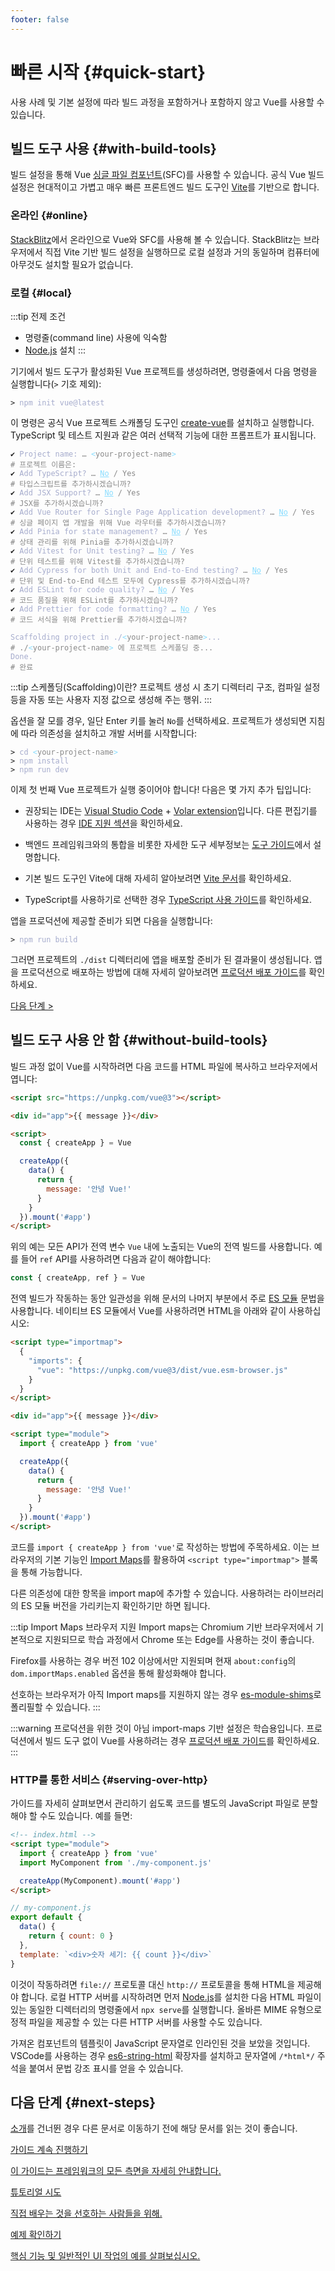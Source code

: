 ```yaml
---
footer: false
---
```


# 빠른 시작 {#quick-start}

사용 사례 및 기본 설정에 따라 빌드 과정을 포함하거나 포함하지 않고 Vue를 사용할 수 있습니다.

## 빌드 도구 사용 {#with-build-tools}

빌드 설정을 통해 Vue [싱글 파일 컴포넌트](/guide/scaling-up/sfc)(SFC)를 사용할 수 있습니다.
공식 Vue 빌드 설정은 현대적이고 가볍고 매우 빠른 프론트엔드 빌드 도구인 [Vite](https://vitejs.dev)를 기반으로 합니다.

### 온라인 {#online}

[StackBlitz](https://vite.new/vue)에서 온라인으로 Vue와 SFC를 사용해 볼 수 있습니다.
StackBlitz는 브라우저에서 직접 Vite 기반 빌드 설정을 실행하므로 로컬 설정과 거의 동일하며 컴퓨터에 아무것도 설치할 필요가 없습니다.

### 로컬 {#local}

:::tip 전제 조건

- 명령줄(command line) 사용에 익숙함
- [Node.js](https://nodejs.org/) 설치
  :::

기기에서 빌드 도구가 활성화된 Vue 프로젝트를 생성하려면, 명령줄에서 다음 명령을 실행합니다(`>` 기호 제외):

<div class="language-sh"><pre><code><span class="line"><span style="color:var(--vt-c-green);">&gt;</span> <span style="color:#A6ACCD;">npm init vue@latest</span></span></code></pre></div>

이 명령은 공식 Vue 프로젝트 스캐폴딩 도구인 [create-vue](https://github.com/vuejs/create-vue)를 설치하고 실행합니다.
TypeScript 및 테스트 지원과 같은 여러 선택적 기능에 대한 프롬프트가 표시됩니다.

<div class="language-sh"><pre><code><span style="color:var(--vt-c-green);">✔</span> <span style="color:#A6ACCD;">Project name: <span style="color:#888;">… <span style="color:#89DDFF;">&lt;</span><span style="color:#888;">your-project-name</span><span style="color:#89DDFF;">&gt;</span></span></span>
<span style="color:#888;"># 프로젝트 이름은:</span>
<span style="color:var(--vt-c-green);">✔</span> <span style="color:#A6ACCD;">Add TypeScript? <span style="color:#888;">… <span style="color:#89DDFF;text-decoration:underline">No</span> / Yes</span></span>
<span style="color:#888;"># 타입스크립트를 추가하시겠습니까?</span>
<span style="color:var(--vt-c-green);">✔</span> <span style="color:#A6ACCD;">Add JSX Support? <span style="color:#888;">… <span style="color:#89DDFF;text-decoration:underline">No</span> / Yes</span></span>
<span style="color:#888;"># JSX를 추가하시겠습니까?</span>
<span style="color:var(--vt-c-green);">✔</span> <span style="color:#A6ACCD;">Add Vue Router for Single Page Application development? <span style="color:#888;">… <span style="color:#89DDFF;text-decoration:underline">No</span> / Yes</span></span>
<span style="color:#888;"># 싱글 페이지 앱 개발을 위해 Vue 라우터를 추가하시겠습니까?</span>
<span style="color:var(--vt-c-green);">✔</span> <span style="color:#A6ACCD;">Add Pinia for state management? <span style="color:#888;">… <span style="color:#89DDFF;text-decoration:underline">No</span> / Yes</span></span>
<span style="color:#888;"># 상태 관리를 위해 Pinia를 추가하시겠습니까?</span>
<span style="color:var(--vt-c-green);">✔</span> <span style="color:#A6ACCD;">Add Vitest for Unit testing? <span style="color:#888;">… <span style="color:#89DDFF;text-decoration:underline">No</span> / Yes</span></span>
<span style="color:#888;"># 단위 테스트를 위해 Vitest를 추가하시겠습니까?</span>
<span style="color:var(--vt-c-green);">✔</span> <span style="color:#A6ACCD;">Add Cypress for both Unit and End-to-End testing? <span style="color:#888;">… <span style="color:#89DDFF;text-decoration:underline">No</span> / Yes</span></span>
<span style="color:#888;"># 단위 및 End-to-End 테스트 모두에 Cypress를 추가하시겠습니까?</span>
<span style="color:var(--vt-c-green);">✔</span> <span style="color:#A6ACCD;">Add ESLint for code quality? <span style="color:#888;">… <span style="color:#89DDFF;text-decoration:underline">No</span> / Yes</span></span>
<span style="color:#888;"># 코드 품질을 위해 ESLint를 추가하시겠습니까?</span>
<span style="color:var(--vt-c-green);">✔</span> <span style="color:#A6ACCD;">Add Prettier for code formatting? <span style="color:#888;">… <span style="color:#89DDFF;text-decoration:underline">No</span> / Yes</span></span>
<span style="color:#888;"># 코드 서식을 위해 Prettier를 추가하시겠습니까?</span>
<span></span>
<span style="color:#A6ACCD;">Scaffolding project in ./<span style="color:#89DDFF;">&lt;</span><span style="color:#888;">your-project-name</span><span style="color:#89DDFF;">&gt;</span>...</span>
<span style="color:#888;"># ./<span style="color:#89DDFF;">&lt;</span><span style="color:#888;">your-project-name</span><span style="color:#89DDFF;">&gt;</span> 에 프로젝트 스케폴딩 중...</span>
<span style="color:#A6ACCD;">Done.</span>
<span style="color:#888;"># 완료</span></code></pre></div>

:::tip 스케폴딩(Scaffolding)이란?
프로젝트 생성 시 초기 디렉터리 구조, 컴파일 설정 등을 자동 또는 사용자 지정 값으로 생성해 주는 행위.
:::

옵션을 잘 모를 경우, 일단 Enter 키를 눌러 `No`를 선택하세요.
프로젝트가 생성되면 지침에 따라 의존성을 설치하고 개발 서버를 시작합니다:

<div class="language-sh"><pre><code><span class="line"><span style="color:var(--vt-c-green);">&gt; </span><span style="color:#A6ACCD;">cd</span><span style="color:#A6ACCD;"> </span><span style="color:#89DDFF;">&lt;</span><span style="color:#888;">your-project-name</span><span style="color:#89DDFF;">&gt;</span></span>
<span class="line"><span style="color:var(--vt-c-green);">&gt; </span><span style="color:#A6ACCD;">npm install</span></span>
<span class="line"><span style="color:var(--vt-c-green);">&gt; </span><span style="color:#A6ACCD;">npm run dev</span></span>
<span class="line"></span></code></pre></div>

이제 첫 번째 Vue 프로젝트가 실행 중이어야 합니다!
다음은 몇 가지 추가 팁입니다:

- 권장되는 IDE는 [Visual Studio Code](https://code.visualstudio.com/) + [Volar extension](https://marketplace.visualstudio.com/items?itemName=Vue.volar)입니다.
  다른 편집기를 사용하는 경우 [IDE 지원 섹션](/guide/scaling-up/tooling.html#ide-support)을 확인하세요.

- 백엔드 프레임워크와의 통합을 비롯한 자세한 도구 세부정보는 [도구 가이드](/guide/scaling-up/tooling.html)에서 설명합니다.

- 기본 빌드 도구인 Vite에 대해 자세히 알아보려면 [Vite 문서](https://vitejs.dev)를 확인하세요.

- TypeScript를 사용하기로 선택한 경우 [TypeScript 사용 가이드](typescript/overview.html)를 확인하세요.

앱을 프로덕션에 제공할 준비가 되면 다음을 실행합니다:

<div class="language-sh"><pre><code><span class="line"><span style="color:var(--vt-c-green);">&gt; </span><span style="color:#A6ACCD;">npm run build</span></span>
<span class="line"></span></code></pre></div>

그러면 프로젝트의 `./dist` 디렉터리에 앱을 배포할 준비가 된 결과물이 생성됩니다.
앱을 프로덕션으로 배포하는 방법에 대해 자세히 알아보려면 [프로덕션 배포 가이드](/guide/best-practices/production-deployment.html)를 확인하세요.

[다음 단계 >](#next-steps)

## 빌드 도구 사용 안 함 {#without-build-tools}

빌드 과정 없이 Vue를 시작하려면 다음 코드를 HTML 파일에 복사하고 브라우저에서 엽니다:

```html
<script src="https://unpkg.com/vue@3"></script>

<div id="app">{{ message }}</div>

<script>
  const { createApp } = Vue

  createApp({
    data() {
      return {
        message: '안녕 Vue!'
      }
    }
  }).mount('#app')
</script>
```

위의 예는 모든 API가 전역 변수 `Vue` 내에 노출되는 Vue의 전역 빌드를 사용합니다.
예를 들어 `ref` API를 사용하려면 다음과 같이 해야합니다:

```js
const { createApp, ref } = Vue
```

전역 빌드가 작동하는 동안 일관성을 위해 문서의 나머지 부분에서 주로 [ES 모듈](https://developer.mozilla.org/en-US/docs/Web/JavaScript/Guide/Modules) 문법을 사용합니다.
네이티브 ES 모듈에서 Vue를 사용하려면 HTML을 아래와 같이 사용하십시오:

```html
<script type="importmap">
  {
    "imports": {
      "vue": "https://unpkg.com/vue@3/dist/vue.esm-browser.js"
    }
  }
</script>

<div id="app">{{ message }}</div>

<script type="module">
  import { createApp } from 'vue'

  createApp({
    data() {
      return {
        message: '안녕 Vue!'
      }
    }
  }).mount('#app')
</script>
```

코드를 `import { createApp } from 'vue'`로 작성하는 방법에 주목하세요.
이는 브라우저의 기본 기능인 [Import Maps](https://caniuse.com/import-maps)를 활용하여 `<script type="importmap">` 블록을 통해 가능합니다.

다른 의존성에 대한 항목을 import map에 추가할 수 있습니다.
사용하려는 라이브러리의 ES 모듈 버전을 가리키는지 확인하기만 하면 됩니다.

:::tip Import Maps 브라우저 지원
Import maps는 Chromium 기반 브라우저에서 기본적으로 지원되므로 학습 과정에서 Chrome 또는 Edge를 사용하는 것이 좋습니다.

Firefox를 사용하는 경우 버전 102 이상에서만 지원되며 현재 `about:config`의 `dom.importMaps.enabled` 옵션을 통해 활성화해야 합니다.

선호하는 브라우저가 아직 Import maps를 지원하지 않는 경우 [es-module-shims](https://github.com/guybedford/es-module-shims)로 폴리필할 수 있습니다.
:::

:::warning 프로덕션을 위한 것이 아님
import-maps 기반 설정은 학습용입니다.
프로덕션에서 빌드 도구 없이 Vue를 사용하려는 경우 [프로덕션 배포 가이드](/guide/best-practices/production-deployment.html#without-build-tools)를 확인하세요.
:::

### HTTP를 통한 서비스 {#serving-over-http}

가이드를 자세히 살펴보면서 관리하기 쉽도록 코드를 별도의 JavaScript 파일로 분할해야 할 수도 있습니다.
예를 들면:

```html
<!-- index.html -->
<script type="module">
  import { createApp } from 'vue'
  import MyComponent from './my-component.js'

  createApp(MyComponent).mount('#app')
</script>
```

```js
// my-component.js
export default {
  data() {
    return { count: 0 }
  },
  template: `<div>숫자 세기: {{ count }}</div>`
}
```

이것이 작동하려면 `file://` 프로토콜 대신 `http://` 프로토콜을 통해 HTML을 제공해야 합니다.
로컬 HTTP 서버를 시작하려면 먼저 [Node.js](https://nodejs.org/en/)를 설치한 다음 HTML 파일이 있는 동일한 디렉터리의 명령줄에서 `npx serve`를 실행합니다.
올바른 MIME 유형으로 정적 파일을 제공할 수 있는 다른 HTTP 서버를 사용할 수도 있습니다.

가져온 컴포넌트의 템플릿이 JavaScript 문자열로 인라인된 것을 보았을 것입니다.
VSCode를 사용하는 경우 [es6-string-html](https://marketplace.visualstudio.com/items?itemName=Tobermory.es6-string-html) 확장자를 설치하고 문자열에 `/*html*/` 주석을 붙여서 문법 강조 표시를 얻을 수 있습니다.

## 다음 단계 {#next-steps}

[소개](/guide/introduction)를 건너뛴 경우 다른 문서로 이동하기 전에 해당 문서를 읽는 것이 좋습니다.

<div class="vt-box-container next-steps">
  <a class="vt-box" href="/guide/essentials/application.html">
    <p class="next-steps-link">가이드 계속 진행하기</p>
    <p class="next-steps-caption">이 가이드는 프레임워크의 모든 측면을 자세히 안내합니다.</p>
  </a>
  <a class="vt-box" href="/tutorial/">
    <p class="next-steps-link">튜토리얼 시도</p>
    <p class="next-steps-caption">직접 배우는 것을 선호하는 사람들을 위해.</p>
  </a>
  <a class="vt-box" href="/examples/">
    <p class="next-steps-link">예제 확인하기</p>
    <p class="next-steps-caption">핵심 기능 및 일반적인 UI 작업의 예를 살펴보십시오.</p>
  </a>
</div>
